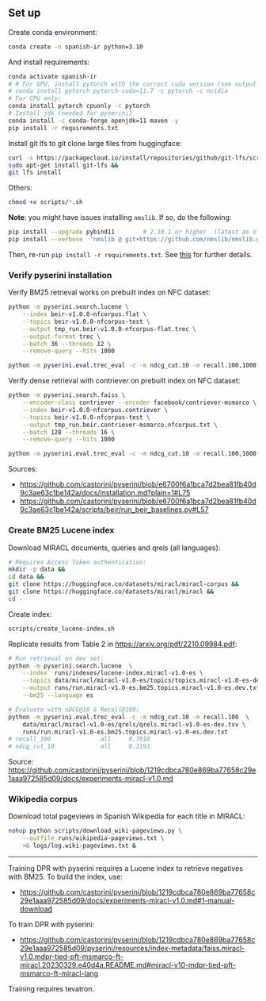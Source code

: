 
## Set up

Create conda environment:

```bash
conda create -n spanish-ir python=3.10
```

And install requirements:

```bash
conda activate spanish-ir
# # For GPU, install pytorch with the correct cuda version (see output of nvidia-smi):
# conda install pytorch pytorch-cuda=11.7 -c pytorch -c nvidia
# For CPU only:
conda install pytorch cpuonly -c pytorch
# Install jdk (needed for pyserini)
conda install -c conda-forge openjdk=11 maven -y
pip install -r requirements.txt
```

Install git lfs to git clone large files from huggingface:

```bash
curl -s https://packagecloud.io/install/repositories/github/git-lfs/script.deb.sh | sudo bash &&
sudo apt-get install git-lfs &&
git lfs install
```

Others:

```bash
chmod +x scripts/*.sh
```

**Note**: you might have issues installing `nmslib`. If so, do the following:

```bash
pip install --upgrade pybind11        # 2.10.1 or higher  (latest as of today: 2.11.1)
pip install --verbose  'nmslib @ git+https://github.com/nmslib/nmslib.git#egg=nmslib&subdirectory=python_bindings'
```

Then, re-run `pip install -r requirements.txt`. See [this](https://github.com/nmslib/nmslib/issues/538) for further details.

### Verify pyserini installation

Verify BM25 retrieval works on prebuilt index on NFC dataset:

```bash
python -m pyserini.search.lucene \
    --index beir-v1.0.0-nfcorpus.flat \
    --topics beir-v1.0.0-nfcorpus-test \
    --output tmp_run.beir-v1.0.0-nfcorpus-flat.trec \
    --output-format trec \
    --batch 36 --threads 12 \
    --remove-query --hits 1000

python -m pyserini.eval.trec_eval -c -m ndcg_cut.10 -m recall.100,1000 beir-v1.0.0-nfcorpus-test tmp_run.beir-v1.0.0-nfcorpus-flat.trec
```

Verify dense retrieval with contriever on prebuilt index on NFC dataset:

```bash
python -m pyserini.search.faiss \
    --encoder-class contriever --encoder facebook/contriever-msmarco \
    --index beir-v1.0.0-nfcorpus.contriever \
    --topics beir-v1.0.0-nfcorpus-test \
    --output tmp_run.beir.contriever-msmarco.nfcorpus.txt \
    --batch 128 --threads 16 \
    --remove-query --hits 1000

python -m pyserini.eval.trec_eval -c -m ndcg_cut.10 -m recall.100,1000 beir-v1.0.0-nfcorpus-test tmp_run.beir.contriever-msmarco.nfcorpus.txt
```

Sources:

* https://github.com/castorini/pyserini/blob/e6700f6a1bca7d2bea81fb40d9c3ae63c1be142a/docs/installation.md?plain=1#L75
* https://github.com/castorini/pyserini/blob/e6700f6a1bca7d2bea81fb40d9c3ae63c1be142a/scripts/beir/run_beir_baselines.py#L57



### Create BM25 Lucene index


Download MIRACL documents, queries and qrels (all languages):

```bash
# Requires Access Token authentication:
mkdir -p data &&
cd data && 
git clone https://huggingface.co/datasets/miracl/miracl-corpus && 
git clone https://huggingface.co/datasets/miracl/miracl &&
cd -
```

Create index:

```bash
scripts/create_lucene-index.sh
```

Replicate results from Table 2 in https://arxiv.org/pdf/2210.09984.pdf:

```bash
# Run retrieval on dev set:
python -m pyserini.search.lucene  \
    --index  runs/indexes/lucene-index.miracl-v1.0-es \
    --topics data/miracl/miracl-v1.0-es/topics/topics.miracl-v1.0-es-dev.tsv \
    --output runs/run.miracl-v1.0-es.bm25.topics.miracl-v1.0-es.dev.txt \
    --bm25 --language es

# Evaluate with nDCG@10 & Recall@100:
python -m pyserini.eval.trec_eval -c -m ndcg_cut.10 -m recall.100  \
    data/miracl/miracl-v1.0-es/qrels/qrels.miracl-v1.0-es-dev.tsv \
    runs/run.miracl-v1.0-es.bm25.topics.miracl-v1.0-es.dev.txt
# recall_100              all     0.7018
# ndcg_cut_10             all     0.3193
```

Source: https://github.com/castorini/pyserini/blob/1219cdbca780e869ba77658c29e1aaa972585d09/docs/experiments-miracl-v1.0.md


### Wikipedia corpus

Download total pageviews in Spanish Wikipedia for each title in MIRACL:

```bash
nohup python scripts/download_wiki-pageviews.py \
    --outfile runs/wikipedia-pageviews.txt \
    >& logs/log.wiki-pageviews.txt &
```



--------------------

Training DPR with pyserini requires a Lucene index to retrieve negatives with BM25. To build the index, use:

* https://github.com/castorini/pyserini/blob/1219cdbca780e869ba77658c29e1aaa972585d09/docs/experiments-miracl-v1.0.md#1-manual-download


To train DPR with pyserini:

* https://github.com/castorini/pyserini/blob/1219cdbca780e869ba77658c29e1aaa972585d09/pyserini/resources/index-metadata/faiss.miracl-v1.0.mdpr-tied-pft-msmarco-ft-miracl.20230329.e40d4a.README.md#miracl-v10-mdpr-tied-pft-msmarco-ft-miracl-lang

Training requires tevatron.



